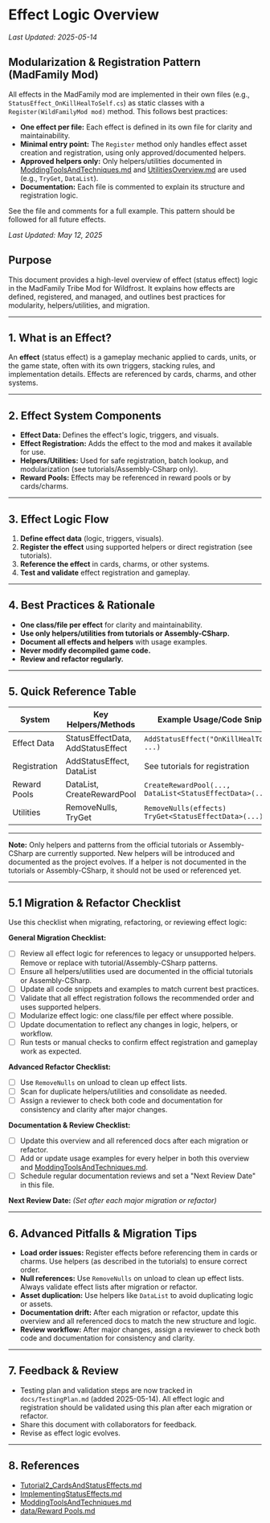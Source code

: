 # Effect Logic Overview

_Last Updated: 2025-05-14_

## Modularization & Registration Pattern (MadFamily Mod)

All effects in the MadFamily mod are implemented in their own files (e.g., `StatusEffect_OnKillHealToSelf.cs`) as static classes with a `Register(WildFamilyMod mod)` method. This follows best practices:

- **One effect per file:** Each effect is defined in its own file for clarity and maintainability.
- **Minimal entry point:** The `Register` method only handles effect asset creation and registration, using only approved/documented helpers.
- **Approved helpers only:** Only helpers/utilities documented in [ModdingToolsAndTechniques.md](ModdingToolsAndTechniques.md) and [UtilitiesOverview.md](UtilitiesOverview.md) are used (e.g., `TryGet`, `DataList`).
- **Documentation:** Each file is commented to explain its structure and registration logic.

See the file and comments for a full example. This pattern should be followed for all future effects.

_Last Updated: May 12, 2025_

## Purpose
This document provides a high-level overview of effect (status effect) logic in the MadFamily Tribe Mod for Wildfrost. It explains how effects are defined, registered, and managed, and outlines best practices for modularity, helpers/utilities, and migration.

---

## 1. What is an Effect?
An **effect** (status effect) is a gameplay mechanic applied to cards, units, or the game state, often with its own triggers, stacking rules, and implementation details. Effects are referenced by cards, charms, and other systems.

---

## 2. Effect System Components
- **Effect Data:** Defines the effect's logic, triggers, and visuals.
- **Effect Registration:** Adds the effect to the mod and makes it available for use.
- **Helpers/Utilities:** Used for safe registration, batch lookup, and modularization (see tutorials/Assembly-CSharp only).
- **Reward Pools:** Effects may be referenced in reward pools or by cards/charms.

---

## 3. Effect Logic Flow
1. **Define effect data** (logic, triggers, visuals).
2. **Register the effect** using supported helpers or direct registration (see tutorials).
3. **Reference the effect** in cards, charms, or other systems.
4. **Test and validate** effect registration and gameplay.

---

## 4. Best Practices & Rationale
- **One class/file per effect** for clarity and maintainability.
- **Use only helpers/utilities from tutorials or Assembly-CSharp.**
- **Document all effects and helpers** with usage examples.
- **Never modify decompiled game code.**
- **Review and refactor regularly.**

---

## 5. Quick Reference Table
| System         | Key Helpers/Methods                | Example Usage/Code Snippet                  | Detailed Docs                        |
|----------------|-----------------------------------|---------------------------------------------|--------------------------------------|
| Effect Data    | StatusEffectData, AddStatusEffect | `AddStatusEffect("OnKillHealToSelf", ...)` | Tutorial2, ImplementingStatusEffects |
| Registration   | AddStatusEffect, DataList         | See tutorials for registration              | Tutorial2, ImplementingStatusEffects |
| Reward Pools   | DataList, CreateRewardPool        | `CreateRewardPool(..., DataList<StatusEffectData>(...))` | data/Reward Pools.md           |
| Utilities      | RemoveNulls, TryGet               | `RemoveNulls(effects)`<br>`TryGet<StatusEffectData>(...)` | ModdingToolsAndTechniques.md     |

---

**Note:** Only helpers and patterns from the official tutorials or Assembly-CSharp are currently supported. New helpers will be introduced and documented as the project evolves. If a helper is not documented in the tutorials or Assembly-CSharp, it should not be used or referenced yet.

---

## 5.1 Migration & Refactor Checklist

Use this checklist when migrating, refactoring, or reviewing effect logic:

**General Migration Checklist:**
- [ ] Review all effect logic for references to legacy or unsupported helpers. Remove or replace with tutorial/Assembly-CSharp patterns.
- [ ] Ensure all helpers/utilities used are documented in the official tutorials or Assembly-CSharp.
- [ ] Update all code snippets and examples to match current best practices.
- [ ] Validate that all effect registration follows the recommended order and uses supported helpers.
- [ ] Modularize effect logic: one class/file per effect where possible.
- [ ] Update documentation to reflect any changes in logic, helpers, or workflow.
- [ ] Run tests or manual checks to confirm effect registration and gameplay work as expected.

**Advanced Refactor Checklist:**
- [ ] Use `RemoveNulls` on unload to clean up effect lists.
- [ ] Scan for duplicate helpers/utilities and consolidate as needed.
- [ ] Assign a reviewer to check both code and documentation for consistency and clarity after major changes.

**Documentation & Review Checklist:**
- [ ] Update this overview and all referenced docs after each migration or refactor.
- [ ] Add or update usage examples for every helper in both this overview and [ModdingToolsAndTechniques.md](ModdingToolsAndTechniques.md).
- [ ] Schedule regular documentation reviews and set a "Next Review Date" in this file.

**Next Review Date:** _(Set after each major migration or refactor)_

---

## 6. Advanced Pitfalls & Migration Tips
- **Load order issues:** Register effects before referencing them in cards or charms. Use helpers (as described in the tutorials) to ensure correct order.
- **Null references:** Use `RemoveNulls` on unload to clean up effect lists. Always validate effect lists after migration or refactor.
- **Asset duplication:** Use helpers like `DataList` to avoid duplicating logic or assets.
- **Documentation drift:** After each migration or refactor, update this overview and all referenced docs to match the new structure and logic.
- **Review workflow:** After major changes, assign a reviewer to check both code and documentation for consistency and clarity.

---

## 7. Feedback & Review
- Testing plan and validation steps are now tracked in `docs/TestingPlan.md` (added 2025-05-14). All effect logic and registration should be validated using this plan after each migration or refactor.
- Share this document with collaborators for feedback.
- Revise as effect logic evolves.

---

## 8. References
- [Tutorial2_CardsAndStatusEffects.md](Tutorial2_CardsAndStatusEffects.md)
- [ImplementingStatusEffects.md](ImplementingStatusEffects.md)
- [ModdingToolsAndTechniques.md](ModdingToolsAndTechniques.md)
- [data/Reward Pools.md](data/Reward%20Pools.md)
